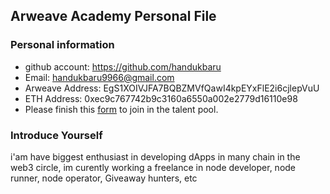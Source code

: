 ## Arweave Academy Personal File

### Personal information

- github account: https://github.com/handukbaru
- Email: handukbaru9966@gmail.com
- Arweave Address: EgS1XOIVJFA7BQBZMVfQawI4kpEYxFlE2i6cjlepVuU
- ETH Address: 0xec9c767742b9c3160a6550a002e2779d16110e98
- Please finish this [form](https://docs.google.com/forms/d/e/1FAIpQLSfWA5fIIcBgmRppm3jNz5vmf9Mai_QMVil-2pO4r7YKn_Zhtw/viewform?usp=sf_link) to join in the talent pool.

### Introduce Yourself
 i'am have biggest enthusiast in developing dApps in many chain in the web3 circle, im curently working a freelance in node developer, node runner, node operator, Giveaway hunters, etc
